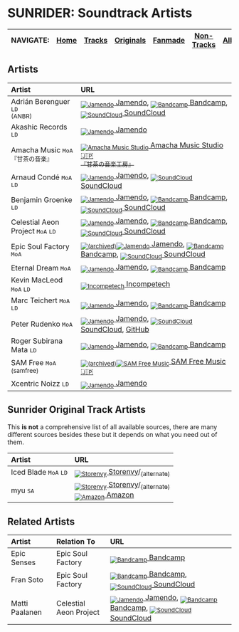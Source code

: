 # SUNRIDER: Soundtrack Artists

<!-- Navbar -->
|NAVIGATE:|[Home](../..)|[Tracks](TRACKS.md)|[Originals](ORIGINALS.md)|[Fanmade](FANMADE.md)|[Non-Tracks](NON_TRACKS.md)|[Albums](ALBUMS.md)|Artists|[Order](ORDER.md)|
|-|-|-|-|-|-|-|-|-|


## Artists

|Artist|URL|
|:-----|:--|
|Adrián Berenguer <kbd>LD</kbd><br><sub>(ANBR)</sub>|[<sub>![][Jamendo]</sub> Jamendo](https://www.jamendo.com/artist/419963/anbr-adrian-berenguer), [<sub>![][Bandcamp]</sub> Bandcamp](https://adrianberenguer.bandcamp.com/), [<sub>![][SoundCloud]</sub> SoundCloud](https://soundcloud.com/adri-n-berenguer)
|Akashic Records <kbd>LD</kbd>|[<sub>![][Jamendo]</sub> Jamendo](https://www.jamendo.com/artist/375935/akashic-records)
|Amacha Music <kbd>MoA</kbd><br><sub>『甘茶の音楽』</sub>|[<sub>![][AmachaMusic]</sub> Amacha Music Studio 🇯🇵<br><sub>『甘茶の音楽工房』</sub>](https://amachamusic.chagasi.com/)
|Arnaud Condé <kbd>MoA</kbd> <kbd>LD</kbd>|[<sub>![][Jamendo]</sub> Jamendo](https://www.jamendo.com/artist/341355/arnaud-conde), [<sub>![][SoundCloud]</sub> SoundCloud](https://soundcloud.com/arnaudconde)
|Benjamin Groenke <kbd>LD</kbd>|[<sub>![][Jamendo]</sub> Jamendo](https://www.jamendo.com/artist/460235/benjamin-groenke), [<sub>![][Bandcamp]</sub> Bandcamp](https://benjamingroenke.bandcamp.com/), [<sub>![][SoundCloud]</sub> SoundCloud](https://soundcloud.com/bengee-1)
|Celestial Aeon Project <kbd>MoA</kbd> <kbd>LD</kbd>|[<sub>![][Jamendo]</sub> Jamendo](https://www.jamendo.com/artist/2740/celestial-aeon-project), [<sub>![][Bandcamp]</sub> Bandcamp](https://mattipaalanen.bandcamp.com/), [<sub>![][SoundCloud]</sub> SoundCloud](https://soundcloud.com/mattipaalanen)
|Epic Soul Factory <kbd>MoA</kbd>|[<sub>![][InternetArchive]</sub><sub>![][Jamendo]</sub> Jamendo](https://archive.org/search.php?query=epic%20soul%20factory), [<sub>![][Bandcamp]</sub> Bandcamp](https://epicsoulfactory.bandcamp.com/), [<sub>![][SoundCloud]</sub> SoundCloud](https://soundcloud.com/epicsoulfactory)
|Eternal Dream <kbd>MoA</kbd>|[<sub>![][Jamendo]</sub> Jamendo](https://www.jamendo.com/artist/343074/eternal-dream), [<sub>![][Bandcamp]</sub> Bandcamp](https://eternaldream.bandcamp.com/)
|Kevin MacLeod <kbd>MoA</kbd> <kbd>LD</kbd>|[<sub>![][Incompetech]</sub> Incompetech](https://incompetech.com/)
|Marc Teichert <kbd>MoA</kbd> <kbd>LD</kbd>|[<sub>![][Jamendo]</sub> Jamendo](https://www.jamendo.com/artist/355362/marc-teichert), [<sub>![][Bandcamp]</sub> Bandcamp](https://marcteichert.bandcamp.com/)
|Peter Rudenko <kbd>MoA</kbd>|[<sub>![][Jamendo]</sub> Jamendo](https://www.jamendo.com/artist/359037/peter-rudenko), [<sub>![][SoundCloud]</sub> SoundCloud](https://soundcloud.com/peter-rudenko), [GitHub](https://github.com/peterrudenko)
|Roger Subirana Mata <kbd>LD</kbd>|[<sub>![][Jamendo]</sub> Jamendo](https://www.jamendo.com/artist/339574/roger-subirana-mata), [<sub>![][Bandcamp]</sub> Bandcamp](https://rogersubirana.bandcamp.com/)
|SAM Free <kbd>MoA</kbd><br><sub>(samfree)</sub>|[<sub>![][InternetArchive]</sub><sub>![][SAMFreeMusic]</sub> SAM Free Music 🇯🇵](https://web.archive.org/web/20101022080921/http://sam-free.com/)
|Xcentric Noizz <kbd>LD</kbd>|[<sub>![][Jamendo]</sub> Jamendo](https://www.jamendo.com/artist/369058/xcentric-noizz)


## Sunrider Original Track Artists

This **is not** a comprehensive list of all available sources, there are many different sources besides these but it depends on what you need out of them.

|Artist|URL|
|:-----|:--|
|Iced Blade <kbd>MoA</kbd> <kbd>LD</kbd>|[<sub>![][Storenvy]</sub> Storenvy](https://amasawakobo.storenvy.com/)/[<sub>(alternate)</sub>](https://www.storenvy.com/stores/294340-amasawa-kobo)
|myu <kbd>SA</kbd>|[<sub>![][Storenvy]</sub> Storenvy](https://amasawakobo.storenvy.com/)/[<sub>(alternate)</sub>](https://www.storenvy.com/stores/294340-amasawa-kobo)<br>[<sub>![][Amazon]</sub> Amazon](https://www.amazon.com/Myu/e/B002E3HWX4/)


## Related Artists

|Artist|Relation To|URL|
|:-----|:----------|:--|
|Epic Senses|Epic Soul Factory|[<sub>![][Bandcamp]</sub> Bandcamp](https://epicsenses.bandcamp.com/)
|Fran Soto|Epic Soul Factory|[<sub>![][Bandcamp]</sub> Bandcamp](https://fransoto.bandcamp.com/), [<sub>![][SoundCloud]</sub> SoundCloud](https://soundcloud.com/fransotomusic)
|Matti Paalanen|Celestial Aeon Project|[<sub>![][Jamendo]</sub> Jamendo](https://www.jamendo.com/artist/3944/matti-paalanen), [<sub>![][Bandcamp]</sub> Bandcamp](https://mattipaalanen.bandcamp.com/), [<sub>![][SoundCloud]</sub> SoundCloud](https://soundcloud.com/mattipaalanen)



<!-- TESTING: Reference-style Icons -->
<!--
[DL]: https://i.imgur.com/bSvQ9R1.png "Direct Download"
[Jamendo]: https://i.imgur.com/LzhTdRm.png "Jamendo"
[Bandcamp]: https://i.imgur.com/dRKzQoz.png "Bandcamp"
[Incompetech]: https://i.imgur.com/F75wTMZ.png "Incompetech"
[AmachaMusic]: https://i.imgur.com/88gvPrz.png "Amacha Music Studio"
[SoundCloud]: https://i.imgur.com/W48o4BF.png "SoundCloud"
[SAMFreeMusic]: https://i.imgur.com/CwtkeB8.png "SAM Free Music"
[InternetArchive]: https://i.imgur.com/2NFzLvX.png "(archived)"
[Storenvy]: https://i.imgur.com/bw0IE7T.png "Storenvy"
[Steam]: https://i.imgur.com/8Xn8pS8.png "Steam Store"
[Amazon]: https://i.imgur.com/sbYOIeI.png "Amazon"
[Spotify]: https://i.imgur.com/9ak259n.png "Spotify"
[YouTube]: https://i.imgur.com/RqHcSRB.png "YouTube"
[YouTubeMusic]: https://i.imgur.com/TorsWRB.png "YouTube Music"
[AppleMusic]: https://i.imgur.com/RNY5T36.png "Apple Music"
-->

<!-- Reference-style Icons -->
[DL]: assets/img/DL.png "Direct Download"
[Jamendo]: assets/img/Jamendo.png "Jamendo"
[Bandcamp]: assets/img/Bandcamp.png "Bandcamp"
[Incompetech]: assets/img/Incompetech.png "Incompetech"
[AmachaMusic]: assets/img/AmachaMusic.png "Amacha Music Studio"
[SoundCloud]: assets/img/SoundCloud.png "SoundCloud"
[SAMFreeMusic]: assets/img/SAMFreeMusic.png "SAM Free Music"
[InternetArchive]: assets/img/InternetArchive.png "(archived)"
[Storenvy]: assets/img/Storenvy.png "Storenvy"
[Steam]: assets/img/Steam.png "Steam Store"
[Amazon]: assets/img/Amazon.png "Amazon"
[Spotify]: assets/img/Spotify.png "Spotify"
[YouTube]: assets/img/YouTube.png "YouTube"
[YouTubeMusic]: assets/img/YouTubeMusic.png "YouTube Music"
[AppleMusic]: assets/img/AppleMusic.png "Apple Music"
